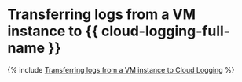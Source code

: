 # Transferring logs from a VM instance to {{ cloud-logging-full-name }}

{% include [Transferring logs from a VM instance to Cloud Logging](../../_tutorials/vm-fluent-bit-logging.md) %}

